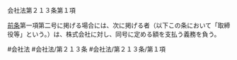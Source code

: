 会社法第２１３条第１項

[前条](会社法＿＿＿＿第２１２条第１項)第一項第二号に掲げる場合には、次に掲げる者（以下この条において「取締役等」という。）は、株式会社に対し、同号に定める額を支払う義務を負う。

#会社法
#会社法/第２１３条
#会社法/第２１３条/第１項
